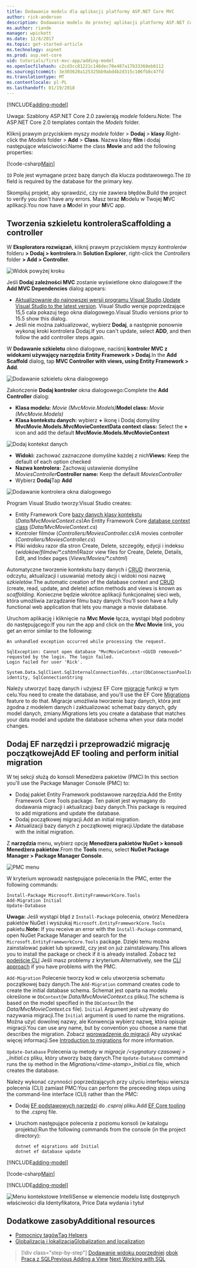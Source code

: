 ```yaml
---
title: Dodawanie modelu dla aplikacji platformy ASP.NET Core MVC
author: rick-anderson
description: Dodawanie modelu do prostej aplikacji platformy ASP.NET Core.
ms.author: riande
manager: wpickett
ms.date: 12/8/2017
ms.topic: get-started-article
ms.technology: aspnet
ms.prod: asp.net-core
uid: tutorials/first-mvc-app/adding-model
ms.openlocfilehash: c2cd3cc81221c146dec70e487a17b33360eb6112
ms.sourcegitcommit: 3e303620a125325bb9abd4b2d315c106fb8c47fd
ms.translationtype: MT
ms.contentlocale: pl-PL
ms.lasthandoff: 01/19/2018
---
```

[!INCLUDE[adding-model](../../includes/mvc-intro/adding-model1.md)]

<span data-ttu-id="a1b1e-103">Uwaga: Szablony ASP.NET Core 2.0 zawierają *modele* folderu.</span><span class="sxs-lookup"><span data-stu-id="a1b1e-103">Note: The ASP.NET Core 2.0 templates contain the *Models* folder.</span></span>

<span data-ttu-id="a1b1e-104">Kliknij prawym przyciskiem myszy *modele* folder > **Dodaj** > **klasy**.</span><span class="sxs-lookup"><span data-stu-id="a1b1e-104">Right-click the *Models* folder > **Add** > **Class**.</span></span> <span data-ttu-id="a1b1e-105">Nazwa klasy **film** i dodaj następujące właściwości:</span><span class="sxs-lookup"><span data-stu-id="a1b1e-105">Name the class **Movie** and add the following properties:</span></span>

[!code-csharp[Main](../../tutorials/first-mvc-app/start-mvc/sample/MvcMovie/Models/MovieNoEF.cs?name=snippet_1)]

<span data-ttu-id="a1b1e-106">`ID` Pole jest wymagane przez bazę danych dla klucza podstawowego.</span><span class="sxs-lookup"><span data-stu-id="a1b1e-106">The `ID` field is required by the database for the primary key.</span></span> 

<span data-ttu-id="a1b1e-107">Skompiluj projekt, aby sprawdzić, czy nie zawiera błędów.</span><span class="sxs-lookup"><span data-stu-id="a1b1e-107">Build the project to verify you don't have any errors.</span></span> <span data-ttu-id="a1b1e-108">Masz teraz **M**odelu w Twojej **M**VC aplikacji.</span><span class="sxs-lookup"><span data-stu-id="a1b1e-108">You now have a **M**odel in your **M**VC app.</span></span>

## <a name="scaffolding-a-controller"></a><span data-ttu-id="a1b1e-109">Tworzenia szkieletu kontrolera</span><span class="sxs-lookup"><span data-stu-id="a1b1e-109">Scaffolding a controller</span></span>

<span data-ttu-id="a1b1e-110">W **Eksploratora rozwiązań**, kliknij prawym przyciskiem myszy *kontrolerów* folderu **> Dodaj > kontrolera**.</span><span class="sxs-lookup"><span data-stu-id="a1b1e-110">In **Solution Explorer**, right-click the *Controllers* folder **> Add > Controller**.</span></span>

![Widok powyżej kroku](adding-model/_static/add_controller.png)

<span data-ttu-id="a1b1e-112">Jeśli **Dodaj zależności MVC** zostanie wyświetlone okno dialogowe:</span><span class="sxs-lookup"><span data-stu-id="a1b1e-112">If the **Add MVC Dependencies** dialog appears:</span></span>

* <span data-ttu-id="a1b1e-113">[Aktualizowanie do najnowszej wersji programu Visual Studio](https://www.visualstudio.com/downloads/).</span><span class="sxs-lookup"><span data-stu-id="a1b1e-113">[Update Visual Studio to the latest version](https://www.visualstudio.com/downloads/).</span></span> <span data-ttu-id="a1b1e-114">Visual Studio wersje poprzedzające 15,5 cala pokazuj tego okna dialogowego.</span><span class="sxs-lookup"><span data-stu-id="a1b1e-114">Visual Studio versions prior to 15.5 show this dialog.</span></span>
* <span data-ttu-id="a1b1e-115">Jeśli nie można zaktualizować, wybierz **Dodaj**, a następnie ponownie wykonaj kroki kontrolera Dodaj.</span><span class="sxs-lookup"><span data-stu-id="a1b1e-115">If you can't update, select **ADD**, and then follow the add controller steps again.</span></span>

<span data-ttu-id="a1b1e-116">W **Dodawanie szkieletu** okno dialogowe, naciśnij **kontroler MVC z widokami używający narzędzia Entity Framework > Dodaj**.</span><span class="sxs-lookup"><span data-stu-id="a1b1e-116">In the **Add Scaffold** dialog, tap **MVC Controller with views, using Entity Framework > Add**.</span></span>

![Dodawanie szkieletu okna dialogowego](adding-model/_static/add_scaffold2.png)

<span data-ttu-id="a1b1e-118">Zakończenie **Dodaj kontroler** okna dialogowego:</span><span class="sxs-lookup"><span data-stu-id="a1b1e-118">Complete the **Add Controller** dialog:</span></span>

* <span data-ttu-id="a1b1e-119">**Klasa modelu:** *Movie (MvcMovie.Models)*</span><span class="sxs-lookup"><span data-stu-id="a1b1e-119">**Model class:** *Movie (MvcMovie.Models)*</span></span>
* <span data-ttu-id="a1b1e-120">**Klasa kontekstu danych:** wybierz  **+**  ikonę i Dodaj domyślny **MvcMovie.Models.MvcMovieContext**</span><span class="sxs-lookup"><span data-stu-id="a1b1e-120">**Data context class:** Select the **+** icon and add the default **MvcMovie.Models.MvcMovieContext**</span></span>

![Dodaj kontekst danych](adding-model/_static/dc.png)

* <span data-ttu-id="a1b1e-122">**Widoki:** zachować zaznaczone domyślne każdej z nich</span><span class="sxs-lookup"><span data-stu-id="a1b1e-122">**Views:** Keep the default of each option checked</span></span>
* <span data-ttu-id="a1b1e-123">**Nazwa kontrolera:** Zachowaj ustawienie domyślne *MoviesController*</span><span class="sxs-lookup"><span data-stu-id="a1b1e-123">**Controller name:** Keep the default *MoviesController*</span></span>
* <span data-ttu-id="a1b1e-124">Wybierz **Dodaj**</span><span class="sxs-lookup"><span data-stu-id="a1b1e-124">Tap **Add**</span></span>

![Dodawanie kontrolera okna dialogowego](adding-model/_static/add_controller2.png)

<span data-ttu-id="a1b1e-126">Program Visual Studio tworzy:</span><span class="sxs-lookup"><span data-stu-id="a1b1e-126">Visual Studio creates:</span></span>

* <span data-ttu-id="a1b1e-127">Entity Framework Core [bazy danych klasy kontekstu](xref:data/ef-mvc/intro#create-the-database-context) (*Data/MvcMovieContext.cs*)</span><span class="sxs-lookup"><span data-stu-id="a1b1e-127">An Entity Framework Core [database context class](xref:data/ef-mvc/intro#create-the-database-context) (*Data/MvcMovieContext.cs*)</span></span>
* <span data-ttu-id="a1b1e-128">Kontroler filmów (*Controllers/MoviesController.cs*)</span><span class="sxs-lookup"><span data-stu-id="a1b1e-128">A movies controller (*Controllers/MoviesController.cs*)</span></span>
* <span data-ttu-id="a1b1e-129">Pliki widoku razor dla stron Create, Delete, szczegóły, edycji i indeksu (*widoków/filmów/&ast;.cshtml*)</span><span class="sxs-lookup"><span data-stu-id="a1b1e-129">Razor view files for Create, Delete, Details, Edit, and Index pages (*Views/Movies/&ast;.cshtml*)</span></span>

<span data-ttu-id="a1b1e-130">Automatyczne tworzenie kontekstu bazy danych i [CRUD](https://wikipedia.org/wiki/Create,_read,_update_and_delete) (tworzenia, odczytu, aktualizacji i usuwania) metody akcji i widoki nosi nazwę *szkieletów*.</span><span class="sxs-lookup"><span data-stu-id="a1b1e-130">The automatic creation of the database context and [CRUD](https://wikipedia.org/wiki/Create,_read,_update_and_delete) (create, read, update, and delete) action methods and views is known as *scaffolding*.</span></span> <span data-ttu-id="a1b1e-131">Konieczne będzie wkrótce aplikacji funkcjonalnej sieci web, która umożliwia zarządzanie filmu bazy danych.</span><span class="sxs-lookup"><span data-stu-id="a1b1e-131">You'll soon have a fully functional web application that lets you manage a movie database.</span></span>

<span data-ttu-id="a1b1e-132">Uruchom aplikację i kliknięcie na **Mvc Movie** łącza, wystąpi błąd podobny do następującego:</span><span class="sxs-lookup"><span data-stu-id="a1b1e-132">If you run the app and click on the **Mvc Movie** link, you get an error similar to the following:</span></span>

```
An unhandled exception occurred while processing the request.

SqlException: Cannot open database "MvcMovieContext-<GUID removed>" requested by the login. The login failed.
Login failed for user 'Rick'.

System.Data.SqlClient.SqlInternalConnectionTds..ctor(DbConnectionPoolIdentity identity, SqlConnectionString 
```

<span data-ttu-id="a1b1e-133">Należy utworzyć bazę danych i użyjesz EF Core [migracje](xref:data/ef-mvc/migrations) funkcji w tym celu.</span><span class="sxs-lookup"><span data-stu-id="a1b1e-133">You need to create the database, and you'll use the EF Core [Migrations](xref:data/ef-mvc/migrations) feature to do that.</span></span> <span data-ttu-id="a1b1e-134">Migracje umożliwia tworzenie bazy danych, która jest zgodna z modelem danych i zaktualizować schemat bazy danych, gdy model danych, zmiany.</span><span class="sxs-lookup"><span data-stu-id="a1b1e-134">Migrations lets you create a database that matches your data model and update the database schema when your data model changes.</span></span>

## <a name="add-ef-tooling-and-perform-initial-migration"></a><span data-ttu-id="a1b1e-135">Dodaj EF narzędzi i przeprowadzić migrację początkowej</span><span class="sxs-lookup"><span data-stu-id="a1b1e-135">Add EF tooling and perform initial migration</span></span>

<span data-ttu-id="a1b1e-136">W tej sekcji służą do konsoli Menedżera pakietów (PMC):</span><span class="sxs-lookup"><span data-stu-id="a1b1e-136">In this section you'll use the Package Manager Console (PMC) to:</span></span>

* <span data-ttu-id="a1b1e-137">Dodaj pakiet Entity Framework podstawowe narzędzia.</span><span class="sxs-lookup"><span data-stu-id="a1b1e-137">Add the Entity Framework Core Tools package.</span></span> <span data-ttu-id="a1b1e-138">Ten pakiet jest wymagany do dodawania migracji i aktualizacji bazy danych.</span><span class="sxs-lookup"><span data-stu-id="a1b1e-138">This package is required to add migrations and update the database.</span></span>
* <span data-ttu-id="a1b1e-139">Dodaj początkowej migracji.</span><span class="sxs-lookup"><span data-stu-id="a1b1e-139">Add an initial migration.</span></span>
* <span data-ttu-id="a1b1e-140">Aktualizacji bazy danych z początkowej migracji.</span><span class="sxs-lookup"><span data-stu-id="a1b1e-140">Update the database with the initial migration.</span></span>

<span data-ttu-id="a1b1e-141">Z **narzędzia** menu, wybierz opcję **Menedżera pakietów NuGet > konsoli Menedżera pakietów**.</span><span class="sxs-lookup"><span data-stu-id="a1b1e-141">From the **Tools** menu, select **NuGet Package Manager > Package Manager Console**.</span></span>

<!-- following image shared with uid: tutorials/razor-pages/model -->
  ![PMC menu](adding-model/_static/pmc.png)

<span data-ttu-id="a1b1e-143">W kryterium wprowadź następujące polecenia:</span><span class="sxs-lookup"><span data-stu-id="a1b1e-143">In the PMC, enter the following commands:</span></span>

``` PMC
Install-Package Microsoft.EntityFrameworkCore.Tools
Add-Migration Initial
Update-Database
```

<span data-ttu-id="a1b1e-144">**Uwaga:** Jeśli wystąpi błąd z `Install-Package` polecenia, otwórz Menedżera pakietów NuGet i wyszukaj `Microsoft.EntityFrameworkCore.Tools` pakietu.</span><span class="sxs-lookup"><span data-stu-id="a1b1e-144">**Note:** If you receive an error with the `Install-Package` command, open NuGet Package Manager and search for the `Microsoft.EntityFrameworkCore.Tools` package.</span></span> <span data-ttu-id="a1b1e-145">Dzięki temu można zainstalować pakiet lub sprawdź, czy jest on już zainstalowany.</span><span class="sxs-lookup"><span data-stu-id="a1b1e-145">This allows you to install the package or check if it is already installed.</span></span> <span data-ttu-id="a1b1e-146">Zobacz też [podejście CLI](#cli) Jeśli masz problemy z kryterium.</span><span class="sxs-lookup"><span data-stu-id="a1b1e-146">Alternatively, see the [CLI approach](#cli) if you have problems with the PMC.</span></span>

<span data-ttu-id="a1b1e-147">`Add-Migration` Polecenie tworzy kod w celu utworzenia schematu początkowej bazy danych.</span><span class="sxs-lookup"><span data-stu-id="a1b1e-147">The `Add-Migration` command creates code to create the initial database schema.</span></span> <span data-ttu-id="a1b1e-148">Schemat jest oparta na modelu określone w `DbContext`(w *Data/MvcMovieContext.cs* pliku).</span><span class="sxs-lookup"><span data-stu-id="a1b1e-148">The schema is based on the model specified in the `DbContext`(In the *Data/MvcMovieContext.cs* file).</span></span> <span data-ttu-id="a1b1e-149">`Initial` Argument jest używany do nazywania migracji.</span><span class="sxs-lookup"><span data-stu-id="a1b1e-149">The `Initial` argument is used to name the migrations.</span></span> <span data-ttu-id="a1b1e-150">Można użyć dowolnej nazwy, ale Konwencja wybierz nazwę, która opisuje migracji.</span><span class="sxs-lookup"><span data-stu-id="a1b1e-150">You can use any name, but by convention you choose a name that describes the migration.</span></span> <span data-ttu-id="a1b1e-151">Zobacz [wprowadzenie do migracji](xref:data/ef-mvc/migrations#introduction-to-migrations) Aby uzyskać więcej informacji.</span><span class="sxs-lookup"><span data-stu-id="a1b1e-151">See [Introduction to migrations](xref:data/ef-mvc/migrations#introduction-to-migrations) for more information.</span></span>

<span data-ttu-id="a1b1e-152">`Update-Database` Polecenia `Up` metody w *migracje /\<sygnatury czasowej > _Initial.cs* pliku, który utworzy bazę danych.</span><span class="sxs-lookup"><span data-stu-id="a1b1e-152">The `Update-Database` command runs the `Up` method in the *Migrations/\<time-stamp>_Initial.cs* file, which creates the database.</span></span>

<a name="cli"></a><span data-ttu-id="a1b1e-153">Należy wykonać czynności poprzedzających przy użyciu interfejsu wiersza polecenia (CLI) zamiast PMC:</span><span class="sxs-lookup"><span data-stu-id="a1b1e-153">You can perform the preceeding steps using the command-line interface (CLI) rather than the PMC:</span></span>

* <span data-ttu-id="a1b1e-154">Dodaj [EF podstawowych narzędzi](xref:data/ef-mvc/migrations#entity-framework-core-nuget-packages-for-migrations) do *.csproj* pliku.</span><span class="sxs-lookup"><span data-stu-id="a1b1e-154">Add [EF Core tooling](xref:data/ef-mvc/migrations#entity-framework-core-nuget-packages-for-migrations) to the *.csproj* file.</span></span>
* <span data-ttu-id="a1b1e-155">Uruchom następujące polecenia z poziomu konsoli (w katalogu projektu):</span><span class="sxs-lookup"><span data-stu-id="a1b1e-155">Run the following commands from the console (in the project directory):</span></span>

  ```console
  dotnet ef migrations add Initial
  dotnet ef database update
  ```     
  

[!INCLUDE[adding-model](../../includes/mvc-intro/adding-model3.md)]

[!code-csharp[Main](../../tutorials/first-mvc-app/start-mvc/sample/MvcMovie/Startup.cs?name=ConfigureServices&highlight=6-7)]

[!INCLUDE[adding-model](../../includes/mvc-intro/adding-model4.md)]

![Menu kontekstowe IntelliSense w elemencie modelu listę dostępnych właściwości dla Identyfikatora, Price Data wydania i tytuł](adding-model/_static/ints.png)

## <a name="additional-resources"></a><span data-ttu-id="a1b1e-157">Dodatkowe zasoby</span><span class="sxs-lookup"><span data-stu-id="a1b1e-157">Additional resources</span></span>

* [<span data-ttu-id="a1b1e-158">Pomocnicy tagów</span><span class="sxs-lookup"><span data-stu-id="a1b1e-158">Tag Helpers</span></span>](xref:mvc/views/tag-helpers/intro)
* [<span data-ttu-id="a1b1e-159">Globalizacja i lokalizacja</span><span class="sxs-lookup"><span data-stu-id="a1b1e-159">Globalization and localization</span></span>](xref:fundamentals/localization)

>[!div class="step-by-step"]
<span data-ttu-id="a1b1e-160">[Dodawanie widoku poprzedniej](adding-view.md)
[obok Praca z SQL](working-with-sql.md)</span><span class="sxs-lookup"><span data-stu-id="a1b1e-160">[Previous Adding a View](adding-view.md)
[Next Working with SQL](working-with-sql.md)</span></span>  
